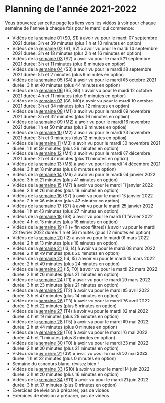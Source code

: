
# Planning de l'année 2021-2022

Vous trouverez sur cette page les liens vers les vidéos à voir pour chaque
semaine de l'année à chaque fois pour le mardi qui commence:

* Vidéos de la [semaine 01](Sem01.html) (S0, S1) à avoir vu pour le mardi 07 septembre 2021 durée: 3 h et 39 minutes (plus 1 h et 10 minutes en option)
* Vidéos de la [semaine 02](Sem02.html) (S1, S2) à avoir vu pour le mardi 14 septembre 2021 durée: 3 h et 18 minutes (plus 2 h et 16 minutes en option)
* Vidéos de la [semaine 03](Sem03.html) (S2) à avoir vu pour le mardi 21 septembre 2021 durée: 3 h et 11 minutes (plus 8 minutes en option)
* Vidéos de la [semaine 04](Sem04.html) (S3) à avoir vu pour le mardi 28 septembre 2021 durée: 5 h et 2 minutes (plus 9 minutes en option)
* Vidéos de la [semaine 05](Sem05.html) (S4) à avoir vu pour le mardi 05 octobre 2021 durée: 3 h et 40 minutes (plus 44 minutes en option)
* Vidéos de la [semaine 06](Sem06.html) (S5, S6) à avoir vu pour le mardi 12 octobre 2021 durée: 4 h et 11 minutes (plus 9 minutes en option)
* Vidéos de la [semaine 07](Sem07.html) (S6, M0) à avoir vu pour le mardi 19 octobre 2021 durée: 3 h et 34 minutes (plus 12 minutes en option)
* Vidéos de la [semaine 08](Sem08.html) (M1) à avoir vu pour le mardi 09 novembre 2021 durée: 3 h et 32 minutes (plus 16 minutes en option)
* Vidéos de la [semaine 09](Sem09.html) (M2) à avoir vu pour le mardi 16 novembre 2021 durée: 1 h et 50 minutes (plus 9 minutes en option)
* Vidéos de la [semaine 10](Sem10.html) (M2) à avoir vu pour le mardi 23 novembre 2021 durée: 3 h et 0 minutes (plus 12 minutes en option)
* Vidéos de la [semaine 11](Sem11.html) (M3) à avoir vu pour le mardi 30 novembre 2021 durée: 1 h et 59 minutes (plus 26 minutes en option)
* Vidéos de la [semaine 12](Sem12.html) (M4) à avoir vu pour le mardi 07 décembre 2021 durée: 2 h et 47 minutes (plus 11 minutes en option)
* Vidéos de la [semaine 13](Sem13.html) (M5) à avoir vu pour le mardi 14 décembre 2021 durée: 3 h et 18 minutes (plus 8 minutes en option)
* Vidéos de la [semaine 14](Sem14.html) (M6) à avoir vu pour le mardi 04 janvier 2022 durée: 3 h et 21 minutes (plus 41 minutes en option)
* Vidéos de la [semaine 15](Sem15.html) (M7) à avoir vu pour le mardi 11 janvier 2022 durée: 2 h et 26 minutes (plus 19 minutes en option)
* Vidéos de la [semaine 16](Sem16.html) (S7) à avoir vu pour le mardi 18 janvier 2022 durée: 2 h et 36 minutes (plus 47 minutes en option)
* Vidéos de la [semaine 17](Sem17.html) (S7) à avoir vu pour le mardi 25 janvier 2022 durée: 1 h et 43 minutes (plus 27 minutes en option)
* Vidéos de la [semaine 18](Sem18.html) (S8) à avoir vu pour le mardi 01 février 2022 durée: 4 h et 15 minutes (plus 16 minutes en option)
* Vidéos de la [semaine 19](Sem19.html) (I1 (+ fin exos filtres)) à avoir vu pour le mardi 22 février 2022 durée: 1 h et 56 minutes (plus 12 minutes en option)
* Vidéos de la [semaine 20](Sem20.html) (I2) à avoir vu pour le mardi 01 mars 2022 durée: 2 h et 13 minutes (plus 18 minutes en option)
* Vidéos de la [semaine 21](Sem21.html) (I3, I4) à avoir vu pour le mardi 08 mars 2022 durée: 2 h et 49 minutes (plus 20 minutes en option)
* Vidéos de la [semaine 22](Sem22.html) (I4, I5) à avoir vu pour le mardi 15 mars 2022 durée: 2 h et 49 minutes (plus 24 minutes en option)
* Vidéos de la [semaine 23](Sem23.html) (I5, T0) à avoir vu pour le mardi 22 mars 2022 durée: 2 h et 26 minutes (plus 21 minutes en option)
* Vidéos de la [semaine 24](Sem24.html) (T1) à avoir vu pour le mardi 29 mars 2022 durée: 3 h et 23 minutes (plus 21 minutes en option)
* Vidéos de la [semaine 25](Sem25.html) (T2) à avoir vu pour le mardi 05 avril 2022 durée: 3 h et 47 minutes (plus 14 minutes en option)
* Vidéos de la [semaine 26](Sem26.html) (T3) à avoir vu pour le mardi 26 avril 2022 durée: 2 h et 22 minutes (plus 5 minutes en option)
* Vidéos de la [semaine 27](Sem27.html) (T4) à avoir vu pour le mardi 02 mai 2022 durée: 4 h et 19 minutes (plus 28 minutes en option)
* Vidéos de la [semaine 28](Sem28.html) (T5) à avoir vu pour le mardi 09 mai 2022 durée: 2 h et 44 minutes (plus 0 minutes en option)
* Vidéos de la [semaine 29](Sem29.html) (T6) à avoir vu pour le mardi 16 mai 2022 durée: 4 h et 11 minutes (plus 8 minutes en option)
* Vidéos de la [semaine 30](Sem30.html) (T0) à avoir vu pour le mardi 23 mai 2022 durée: 2 h et 30 minutes (plus 21 minutes en option)
* Vidéos de la [semaine 31](Sem31.html) (S9) à avoir vu pour le mardi 30 mai 2022 durée: 1 h et 22 minutes (plus 0 minutes en option)
* Semaine du concours blanc, révisez bien !
* Vidéos de la [semaine 33](Sem33.html) (S10) à avoir vu pour le mardi 14 juin 2022 durée: 3 h et 20 minutes (plus 16 minutes en option)
* Vidéos de la [semaine 34](Sem34.html) (S11) à avoir vu pour le mardi 21 juin 2022 durée: 3 h et 37 minutes (plus 0 minutes en option)
* Exercices de révision à préparer, pas de vidéos
* Exercices de révision à préparer, pas de vidéos
